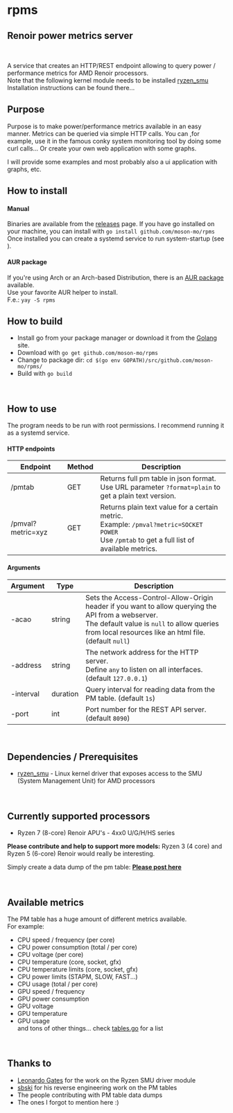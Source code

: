 # rpms
## Renoir power metrics server
</br>

A service that creates an HTTP/REST endpoint allowing to query power / performance metrics for AMD Renoir processors.
</br>
Note that the following kernel module needs to be installed [ryzen_smu](https://gitlab.com/leogx9r/ryzen_smu/)
Installation instructions can be found there...
</br>

## Purpose

Purpose is to make power/performance metrics available in an easy manner.
Metrics can be queried via simple HTTP calls.
You can ,for example, use it in the famous conky system monitoring tool by doing some curl calls...
Or create your own web application with some graphs.

I will provide some examples and most probably also a ui application with graphs, etc.

## How to install

#### Manual

Binaries are available from the [releases](https://github.com/moson-mo/rpms/releases) page.
If you have go installed on your machine, you can install with `go install github.com/moson-mo/rpms`
Once installed you can create a systemd service to run system-startup (see ).
</br>

#### AUR package

If you're using Arch or an Arch-based Distribution, there is an [AUR package](https://aur.archlinux.org/packages/rpms/) available.</br>
Use your favorite AUR helper to install.</br>
F.e.: `yay -S rpms`
</br>

## How to build

* Install go from your package manager or download it from the [Golang](https://golang.org/dl/) site.
* Download with `go get github.com/moson-mo/rpms`
* Change to package dir: `cd $(go env GOPATH)/src/github.com/moson-mo/rpms/`
* Build with `go build`
</br>

## How to use

The program needs to be run with root permissions. I recommend running it as a systemd service.

#### HTTP endpoints

Endpoint | Method | Description
--- | --- | ---
/pmtab|GET|Returns full pm table in json format.</br>Use URL parameter `?format=plain` to get a plain text version.
/pmval?metric=xyz|GET|Returns plain text value for a certain metric.</br>Example: `/pmval?metric=SOCKET POWER`</br>Use `/pmtab` to get a full list of available metrics.

#### Arguments

Argument | Type | Description
--- | --- | ---
-acao|string|Sets the Access-Control-Allow-Origin header if you want to allow querying the API from a webserver.</br>The default value is `null` to allow queries from local resources like an html file. (default `null`)
-address|string|The network address for the HTTP server.</br>Define `any` to listen on all interfaces. (default `127.0.0.1`)
-interval|duration|Query interval for reading data from the PM table. (default `1s`)
-port|int|Port number for the REST API server. (default `8090`)
</br>

## Dependencies / Prerequisites

* [ryzen_smu](https://gitlab.com/leogx9r/ryzen_smu/) - Linux kernel driver that exposes access to the SMU (System Management Unit) for AMD processors
</br>

## Currently supported processors

* Ryzen 7 (8-core) Renoir APU's - 4xx0 U/G/H/HS series

<b>Please contribute and help to support more models:</b>
Ryzen 3 (4 core) and Ryzen 5 (6-core) Renoir would really be interesting.



Simply create a data dump of the pm table: <b>[Please post here](https://gitlab.com/leogx9r/ryzen_smu/-/issues/1)</b>

</br>

## Available metrics

The PM table has a huge amount of different metrics available.</br>
For example:

* CPU speed / frequency (per core)
* CPU power consumption (total / per core)
* CPU voltage (per core)
* CPU temperature (core, socket, gfx)
* CPU temperature limits (core, socket, gfx)
* CPU power limits (STAPM, SLOW, FAST...)
* CPU usage (total / per core)
* GPU speed / frequency
* GPU power consumption
* GPU voltage
* GPU temperature
* GPU usage</br>
and tons of other things... check [tables.go](https://github.com/moson-mo/rpms/blob/main/tables.go) for a list
</br>

## Thanks to

* [Leonardo Gates](https://gitlab.com/leogx9r/) for the work on the Ryzen SMU driver module
* [sbski](https://github.com/sbski) for his reverse engineering work on the PM tables
* The people contributing with PM table data dumps
* The ones I forgot to mention here :)
</br>